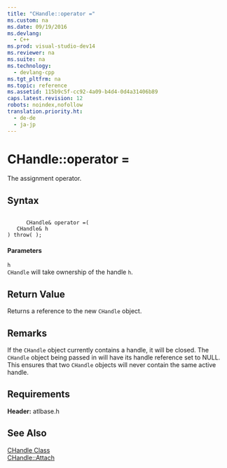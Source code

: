 ```yaml
---
title: "CHandle::operator ="
ms.custom: na
ms.date: 09/19/2016
ms.devlang: 
  - C++
ms.prod: visual-studio-dev14
ms.reviewer: na
ms.suite: na
ms.technology: 
  - devlang-cpp
ms.tgt_pltfrm: na
ms.topic: reference
ms.assetid: 115b9c5f-cc92-4a09-b4d4-0d4a31406b89
caps.latest.revision: 12
robots: noindex,nofollow
translation.priority.ht: 
  - de-de
  - ja-jp
---
```

# CHandle::operator =
The assignment operator.  
  
## Syntax  
  
```  
  
      CHandle& operator =(   
   CHandle& h    
) throw( );  
```  
  
#### Parameters  
 `h`  
 `CHandle` will take ownership of the handle `h`.  
  
## Return Value  
 Returns a reference to the new `CHandle` object.  
  
## Remarks  
 If the `CHandle` object currently contains a handle, it will be closed. The `CHandle` object being passed in will have its handle reference set to NULL. This ensures that two `CHandle` objects will never contain the same active handle.  
  
## Requirements  
 **Header:** atlbase.h  
  
## See Also  
 [CHandle Class](../vs140/CHandle-Class.md)   
 [CHandle::Attach](../vs140/CHandle--Attach.md)
